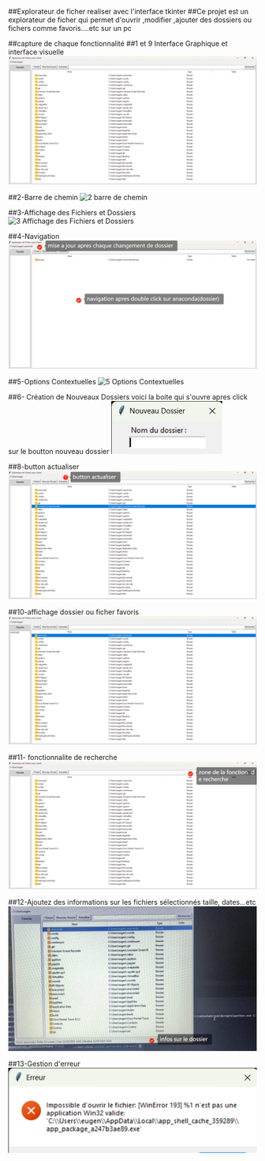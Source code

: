 ##Explorateur de ficher realiser avec l'interface tkinter
##Ce projet est un explorateur de ficher qui permet d'ouvrir ,modifier ,ajouter des dossiers ou fichers comme favoris....etc sur un pc

##capture de chaque fonctionnalité
##1 et 9 Interface Graphique  et interface visuelle
![1 et 9 Interface Graphique  et interface visuelle ](interface.png)

##2-Barre de chemin
![2 barre de chemin ](barre_chemin.png)

##3-Affichage des Fichiers et Dossiers
![3 Affichage des Fichiers et Dossiers](affichage_doosier_ficher.png)

##4-Navigation
![4 Navigation ](navigation.png)

##5-Options Contextuelles
![5 Options Contextuelles ](option.jpg)

##6- Création de Nouveaux Dossiers voici la boite qui s'ouvre apres click sur le boutton nouveau dossier 
![6  Création de Nouveaux Dossiers voici la boite qui s'ouvre apres click sur le boutton nouveau dossier ](nouveau_dossier.png)

##8-button actualiser
![8 button actualiser ](actuliser.png)

##10-affichage dossier ou ficher favoris
![10 affichage dossier ou ficher favoris](favoris.png)


##11- fonctionnalite de recherche
![11 fonctionnalite de recherche](recherche.png)


##12-Ajoutez des informations sur les fichiers sélectionnés taille, dates...etc
![12 Ajoutez des informations sur les fichiers sélectionnés taille, dates...etc](date.jpg)



##13-Gestion d'erreur
![13 Gestion d'erreur](gestion_erreur.png)





